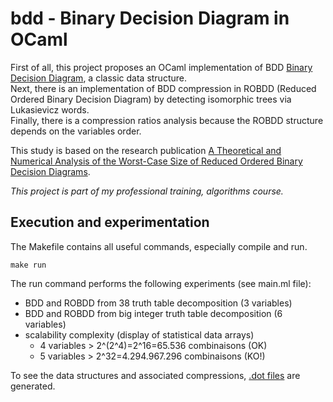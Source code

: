 # bdd - Binary Decision Diagram in OCaml

First of all, this project proposes an OCaml implementation of BDD [Binary Decision Diagram](https://en.wikipedia.org/wiki/Binary_decision_diagram), a classic data structure.\
Next, there is an implementation of BDD compression in ROBDD (Reduced Ordered Binary Decision Diagram)
by detecting isomorphic trees via Lukasievicz words.\
Finally, there is a compression ratios analysis because the ROBDD structure depends on the variables order.

This study is based on the research publication [A Theoretical and Numerical Analysis of the Worst-Case Size of Reduced Ordered Binary Decision Diagrams](https://www.researchgate.net/publication/328016560_A_Theoretical_and_Numerical_Analysis_of_the_Worst-Case_Size_of_Reduced_Ordered_Binary_Decision_Diagrams).

*This project is part of my professional training, algorithms course.*

## Execution and experimentation

The Makefile contains all useful commands, especially compile and run.

```console
make run
```

The run command performs the following experiments (see main.ml file):

* BDD and ROBDD from 38 truth table decomposition (3 variables)
* BDD and ROBDD from big integer truth table decomposition (6 variables)
* scalability complexity (display of statistical data arrays)
  * 4 variables > 2^(2^4)=2^16=65.536 combinaisons (OK)
  * 5 variables > 2^32=4.294.967.296 combinaisons (KO!)

To see the data structures and associated compressions, [.dot files](https://graphviz.org) are generated.
